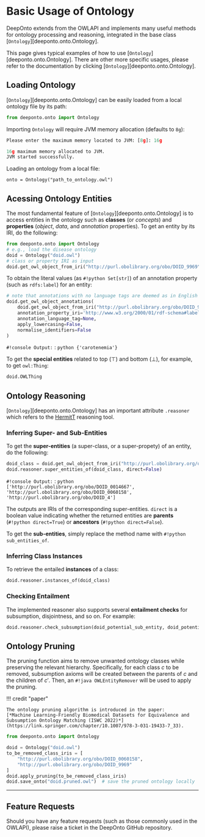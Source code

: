 # Basic Usage of Ontology

$\textsf{DeepOnto}$ extends from the OWLAPI and implements many useful methods for ontology processing and reasoning, integrated in the base class
[`Ontology`][deeponto.onto.Ontology].

This page gives typical examples of how to use [`Ontology`][deeponto.onto.Ontology]. There are other more specific usages, please refer to the documentation by clicking [`Ontology`][deeponto.onto.Ontology].

## Loading Ontology

[`Ontology`][deeponto.onto.Ontology] can be easily loaded from a local ontology file by its path:

```python
from deeponto.onto import Ontology
```

Importing `Ontology` will require JVM memory allocation (defaults to `8g`):

```python
Please enter the maximum memory located to JVM: [8g]: 16g

16g maximum memory allocated to JVM.
JVM started successfully.
```

Loading an ontology from a local file:

```
onto = Ontology("path_to_ontology.owl")
```
## Acessing Ontology Entities

The most fundamental feature of [`Ontology`][deeponto.onto.Ontology] is to access entities in the ontology such as **classes** (or *concepts*) and **properties** (*object*, *data*, and *annotation* properties). To get an entity by its IRI, do the following:

```python
from deeponto.onto import Ontology
# e.g., load the disease ontology
doid = Ontology("doid.owl")
# class or property IRI as input
doid.get_owl_object_from_iri("http://purl.obolibrary.org/obo/DOID_9969")
```

To obtain the literal values (as `#!python Set[str]`) of an annotation property (such as $\texttt{rdfs:label}$) for an entity:

```python
# note that annotations with no language tags are deemed as in English ("en")
doid.get_owl_object_annotations(
    doid.get_owl_object_from_iri("http://purl.obolibrary.org/obo/DOID_9969"),
    annotation_property_iri='http://www.w3.org/2000/01/rdf-schema#label',
    annotation_language_tag=None,
    apply_lowercasing=False,
    normalise_identifiers=False
)
```

`#!console Output:`
:   &#32;
    ```python
    {'carotenemia'}
    ```

To get the **special entities** related to top ($\top$) and bottom ($\bot$), for example, to get $\texttt{owl:Thing}$:

```python
doid.OWLThing
```

## Ontology Reasoning

[`Ontology`][deeponto.onto.Ontology] has an important attribute `.reasoner` which refers to the [HermitT](http://www.hermit-reasoner.com/) reasoning tool.

### Inferring Super- and Sub-Entities

To get the **super-entities** (a super-class, or a super-propety) of an entity, do the following:

```python
doid_class = doid.get_owl_object_from_iri("http://purl.obolibrary.org/obo/DOID_9969")
doid.reasoner.super_entities_of(doid_class, direct=False) 
```

`#!console Output:`
:   &#32;
    ```python
    ['http://purl.obolibrary.org/obo/DOID_0014667',
    'http://purl.obolibrary.org/obo/DOID_0060158',
    'http://purl.obolibrary.org/obo/DOID_4']
    ```

The outputs are IRIs of the corresponding super-entities. `direct` is a boolean value indicating whether the returned entities are **parents** (`#!python direct=True`) or **ancestors** (`#!python direct=False`).

To get the **sub-entities**, simply replace the method name with `#!python sub_entities_of`.

### Inferring Class Instances

To retrieve the entailed **instances** of a class:

```python
doid.reasoner.instances_of(doid_class)
```

### Checking Entailment

The implemented reasoner also supports several **entailment checks** for subsumption, disjointness, and so on. For example:

```python
doid.reasoner.check_subsumption(doid_potential_sub_entity, doid_potential_super_entity)
```

## Ontology Pruning

The pruning function aims to remove unwanted ontology classes while preserving the relevant hierarchy. Specifically, for each class $c$ to be removed, subsumption axioms will be created between the parents of $c$ and the children of $c'$. Then, an `#!java OWLEntityRemover` will be used to apply the pruning.

!!! credit "paper"

    The ontology pruning algorithm is introduced in the paper: 
    [*Machine Learning-Friendly Biomedical Datasets for Equivalence and Subsumption Ontology Matching (ISWC 2022)*](https://link.springer.com/chapter/10.1007/978-3-031-19433-7_33).

```python
from deeponto.onto import Ontology

doid = Ontology("doid.owl")
to_be_removed_class_iris = [
    "http://purl.obolibrary.org/obo/DOID_0060158",
    "http://purl.obolibrary.org/obo/DOID_9969"
]
doid.apply_pruning(to_be_removed_class_iris)
doid.save_onto("doid.pruned.owl")  # save the pruned ontology locally
```

----------------------------------------------------------------
## Feature Requests

Should you have any feature requests (such as those commonly used in the OWLAPI), please raise a ticket in the $\textsf{DeepOnto}$ GitHub repository.